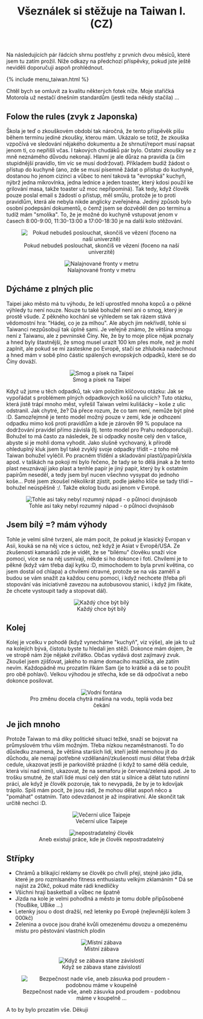 ﻿---
layout: post
title: Všeználek si stěžuje na Taiwan I. (CZ)
comments: true
---

Na následujících pár řádcích shrnu postřehy z prvních dvou měsíců, které jsem tu zatím prožil. Níže odkazy na předchozí příspěvky, pokud jste ještě neviděli doporučuji aspoň prohlédnout.

{% include menu_taiwan.html %}

Chtěl bych se omluvit za kvalitu některých fotek níže. Moje stařičká Motorola už nestačí dnešním standardům (jestli teda někdy stačila) ...

## Folow the rules (zvyk z Japonska)

Škola je teď o zkouškovém období tak náročná, že tento příspěvěk píšu během termínu jediné zkoušky, kterou mám. Ukázalo se totiž, že zkouška vzpočívá ve sledování nějakého dokumentu a že shrnutí/report musí napsat jenom ti, co nepřišli včas. I takových chudáků pár bylo. Ostatní zkoušky se z mně neznámého důvodu nekonají. Hlavní je ale důraz na pravidla (a čím stupidnější pravidlo, tím víc se musí dodržovat). Příkladem budiž žádost o přístup do kuchyně (ano, zde se musí písemně žádat o přístup do kuchyně, dostanou ho jenom cizinci a vůbec to není taková ta "evropská" kuchyň, nýbrž jedna mikrovlnka, jedna lednice a jeden toaster, který kdosi použil ke grilování masa, takže toaster už moc nepřipomíná). Tak tedy, když člověk pouze poslal email s žádostí o přístup, měl smůlu, protože je to proti pravidlům, která ale nebyla nikde anglicky zveřejněna. Jediný způsob bylo osobní podepsání dokumentů, o čemž jsem se dozvěděl den po termínu a tudíž mám "smolíka". To, že je možné do kuchyně vstupovat jenom v časech 8:00-9:00, 11:30-13:00 a 17:00-18:30 je na další kolo stěžování.



<figure align="middle">
  <img src="{{ site.baseurl }}/images/Taiwan_2/01.jpg" alt="Pokud nebudeš poslouchat, skončíš ve vězení (foceno na naší univerzitě)" title="Univerzita jako vězení" />
  <figcaption>Pokud nebudeš poslouchat, skončíš ve vězení (foceno na naší univerzitě)</figcaption>
</figure>



<figure align="middle">
  <img src="{{ site.baseurl }}/images/Taiwan_2/02.jpg" alt="Nalajnované fronty v metru" title="Nalajnované fronty v metru" />
  <figcaption>Nalajnované fronty v metru</figcaption>
</figure>



## Dýcháme z plných plic

Taipei jako město má tu výhodu, že leží uprostřed mnoha kopců a o pěkné výhledy tu není nouze. Nouze tu také bohužel není ani o smog, který je prostě všude. Z pěkného kochání se výhledem se tak rázem stává vědomostní hra: "Hádej, co je za mlhou". Ale abych jim nekřivdil, tohle si Taiwanci nezpůsobují tak úplně sami. Je veřejně známo, že většina smogu není z Taiwanu, ale z pevninské Číny. Ne, že by to moje plíce nějak poznaly a hned byly štastnější, že smog musel urazit 100 km přes moře, než je mohl zaplnit, ale pokud se mi zasteskne po Evropě, stačí se zhluboka nadechnout a hned mám v sobě plno částic spálených evropských odpadků, které se do Číny dováží. 


<figure align="middle">
  <img src="{{ site.baseurl }}/images/Taiwan_2/05.jpg" alt="Smog a písek na Taipeí" title="Smog a písek na Taipeí" />
  <figcaption>Smog a písek na Taipeí</figcaption>
</figure>


Když už jsme u těch odpadků, tak vám položím klíčovou otázku: Jak se vypořádat s problémem plných odpadkových košů na ulicích? Tuto otázku, která jistě trápí mnoho měst, vyřešil Taiwan velmi kulišácky – koše z ulic odstranil. Jak chytré, že? Dá přece rozum, že co tam není, nemůže být plné :D. Samozřejmně je tento model možný pouze v zemi, kde je odhození odpadku mimo koš proti pravidlům a kde je zárověn 99 % populace na dodržování pravidel přímo závislá (tj. tento model pro Prahu nedoporučuji). Bohužel to má často za následek, že si odpadky nosíte celý den v tašce, abyste si je mohli doma vyhodit. Jako slušně vychovaný, k přírodě ohleduplný kluk jsem byl také zvyklý svoje odpadky třídit – z toho mě Taiwan bohužel vyléčil. Po pracném třídění a skladování plastů/papírů/skla apod. v taškách na pokoji mi bylo řečeno, že tady se to dělá jinak a že tento plast neuznávají jako plast a tenhle papír je jiný papír, který by k ostatním papírům neseděl, a tedy jsem byl nucen všechno vysypat do jednoho koše... Poté jsem zkoušel několikrát zjistit, podle jakého klíče se tady třídí – bohužel neúspěšně :/. Takže ekolog budu asi jenom v Evropě. 


<figure align="middle">
  <img src="{{ site.baseurl }}/images/Taiwan_2/04.jpg" alt="Tohle asi taky nebyl rozumný nápad - o půlnoci dvojnásob" title="Půlnoc na kolejích" />
  <figcaption>Tohle asi taky nebyl rozumný nápad - o půlnoci dvojnásob</figcaption>
</figure>


## Jsem bílý =? mám výhody

Tohle je velmi silné tvrzení, ale mám pocit, že pokud je klasický Evropan v Asii, kouká se na něj více s úctou, než když je Asiat v Evropě/USA. Ze zkušeností kamarádů zde je vidět, že se "bílému" člověku snaží více pomoci, více se na něj usmívají, někde si ho dokonce i fotí. Chvílemi je to pěkné (když vám třeba dají kytku :D, mimochodem to byla první květina, co jsem dostal od chlapa) a chvílemi otravné, protože se na vás zaměří a budou se vám snažit za každou cenu pomoci, i když nechcete (třeba při stopování vás iniciativně zavezou na autobusovou stanici, i když jim řikáte, že chcete vystoupit tady a stopovat dál).


<figure align="middle">
  <img src="{{ site.baseurl }}/images/Taiwan_2/06.jpg" alt="Každý chce být bílý" title="Každý chce být bílý" />
  <figcaption>Každý chce být bílý</figcaption>
</figure>


## Kolej

Kolej je vcelku v pohodě (když vynecháme "kuchyň", viz výše), ale jak to už na kolejích bývá, čistotu byste tu hledali jen stěží. Dokonce mám dojem, že ve stropě nám žije nějaké zvířátko. Občas vydává dost zajímavý zvuk. Zkoušel jsem zjišťovat, jakého to máme domacího mazlíčka, ale zatím nevím. Každopádně mu prozatím říkám Sam (je to krátké a dá se to použít pro obě pohlaví). Velkou výhodou je střecha, kde se dá odpočívat a nebo dokonce posilovat. 


<figure align="middle">
  <img src="{{ site.baseurl }}/images/Taiwan_2/07.jpg" alt="Vodní fontána" title="Vodní fontána" />
  <figcaption>Pro změnu docela chytrá mašina na vodu, teplá voda bez čekání</figcaption>
</figure>


## Je jich mnoho

Protože Taiwan to má díky politické situaci težké, snaží se bojovat na průmyslovém trhu vším možným. Třeba nízkou nezaměstnaností. To do důsledku znamená, že většina starších lidí, kteří ještě nemohou jít do důchodu, ale nemají potřebné vzdělanání/zkušenosti musí dělat třeba držák cedule, ukazovat jestli je parkoviště prázdné (i když to samé dělá cedule, která visí nad nimi), ukazovat, že na semaforu je červená/zelená apod. Je to trošku smutné, že staří lidé musí celý den stát u silnice a dělat tuto rutinní práci, ale když je člověk pozoruje, tak to nevypadá, že by je to kdovíjak trápilo. Spíš mám pocit, že jsou rádi, že mohou dělat aspoň něco a "pomáhat" ostatním. Tato odevzdanost je až inspirativní. Ale skončit tak určitě nechci :D.


<figure align="middle">
  <img src="{{ site.baseurl }}/images/Taiwan_2/08.jpg" alt="Večerní ulice Taipeje" title="Večerní ulice Taipeje" />
  <figcaption>Večerní ulice Taipeje</figcaption>
</figure>



<figure align="middle">
  <img src="{{ site.baseurl }}/images/Taiwan_2/09.jpg" alt="nepostradatelný člověk" title="Nepostradatelný člověk" />
  <figcaption>Aneb existují práce, kde je člověk nepostradatelný</figcaption>
</figure>


## Střípky

 * Chrámů a blikající reklamy se člověk po chvíli přejí, stejně jako jídla, které je pro rozmlsaného fitness enthusiastu velkým zklamáním
 * Dá se najíst za 20kč, pokud máte rádi knedlíčky
 * Všichni hrají basketball a vůbec ne špatně
 * Jízda na kole je velmi pohodlná a město je tomu dobře připůsobené (YouBike, UBike ...)
 * Letenky jsou o dost dražší, než letenky po Evropě (nejlevnější kolem 3 000kč)
 * Zelenina a ovoce jsou drahé kvůli omezenému dovozu a omezenému místu pro pěstování vlastních plodin


<figure align="middle">
  <img src="{{ site.baseurl }}/images/Taiwan_2/10.jpg" alt="Místní zábava" title="Místní zábava" />
  <figcaption>Místní zábava</figcaption>
</figure>



<figure align="middle">
  <img src="{{ site.baseurl }}/images/Taiwan_2/11.jpg" alt="Když se zábava stane závislostí" title="Když se zábava stane závislostí" />
  <figcaption>Když se zábava stane závislostí</figcaption>
</figure>



<figure align="middle">
  <img src="{{ site.baseurl }}/images/Taiwan_2/03.jpg" alt="Bezpečnost nade vše, aneb zásuvka pod proudem - podobnou máme v koupelně" title="Bezpečnost" />
  <figcaption>Bezpečnost nade vše, aneb zásuvka pod proudem - podobnou máme v koupelně ...</figcaption>
</figure>

 A to by bylo prozatím vše. Děkuji















